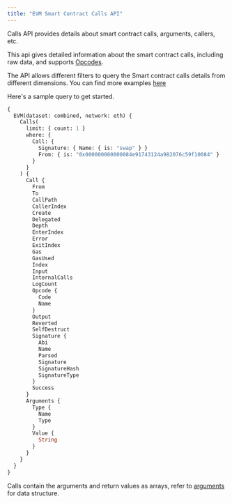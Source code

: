 ```yaml
---
title: "EVM Smart Contract Calls API"
---
```


<head>
<meta name="title" content="EVM Smart Contract Calls API"/>

<meta name="description" content="Explore Ethereum smart contract call data. Analyze smart contract calls with detailed information."/>

<meta name="keywords" content="Ethereum, smart contract, Ethereum smart contracts, blockchain transactions, blockchain analysis, smart contract calls, DApps, cryptocurrency, token transfers, crypto transactions, Ethereum transactions, blockchain analytics, Ethereum data"/>

<meta name="robots" content="index, follow"/>
<meta http-equiv="Content-Type" content="text/html; charset=utf-8"/>
<meta name="language" content="English"/>

<!-- Open Graph / Facebook -->
<meta property="og:type" content="website" />

<meta property="og:title" content="EVM Smart Contract Calls API" />

<meta property="og:description" content="Explore Ethereum smart contract call data. Analyze smart contract calls with detailed information."/>

<!-- Twitter -->
<meta property="twitter:card" content="summary_large_image" />

<meta property="twitter:title" content="EVM Smart Contract Calls API" />

<meta property="twitter:description" content="Explore Ethereum smart contract call data. Analyze smart contract calls with detailed information." />
</head>

Calls API provides details about smart contract calls, arguments, callers, etc.

This api gives detailed information about the smart contract calls, including raw data, and supports [Opcodes](https://github.com/crytic/evm-opcodes).

The API allows different filters to query the Smart contract calls details from different dimensions.
You can find more examples [here](/docs/examples/calls/smartcontract)

Here's a sample query to get started.

```graphql
{
  EVM(dataset: combined, network: eth) {
    Calls(
      limit: { count: 1 }
      where: {
        Call: {
          Signature: { Name: { is: "swap" } }
          From: { is: "0x000000000000084e91743124a982076c59f10084" }
        }
      }
    ) {
      Call {
        From
        To
        CallPath
        CallerIndex
        Create
        Delegated
        Depth
        EnterIndex
        Error
        ExitIndex
        Gas
        GasUsed
        Index
        Input
        InternalCalls
        LogCount
        Opcode {
          Code
          Name
        }
        Output
        Reverted
        SelfDestruct
        Signature {
          Abi
          Name
          Parsed
          Signature
          SignatureHash
          SignatureType
        }
        Success
      }
      Arguments {
        Type {
          Name
          Type
        }
        Value {
          String
        }
      }
    }
  }
}
```

Calls contain the arguments and return values as arrays, refer to [arguments](/docs/evm/arguments) for data structure.
